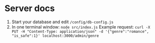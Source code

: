 # Server docs
1. Start your database and edit `/config/db-config.js`
2. In one terminal window: `node src/index.js`
Example request: `curl -X PUT -H "Content-Type: application/json" -d '{"genre":"romance", "is_safe":1}' localhost:3000/admin/genre`


